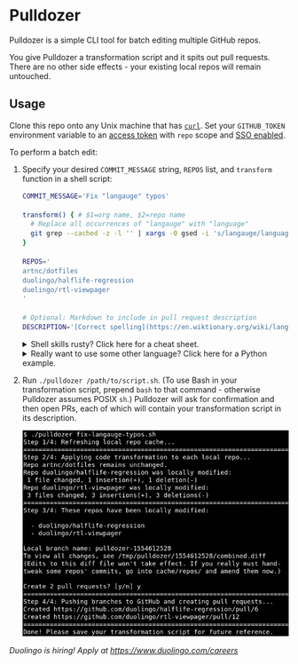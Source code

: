 # Pulldozer

Pulldozer is a simple CLI tool for batch editing multiple GitHub repos.

You give Pulldozer a transformation script and it spits out pull requests. There are no other side effects - your existing local repos will remain untouched.

## Usage

Clone this repo onto any Unix machine that has [`curl`](https://brewinstall.org/install-curl-on-mac-with-brew/). Set your `GITHUB_TOKEN` environment variable to an [access token](https://github.com/settings/tokens) with `repo` scope and [SSO enabled](https://docs.github.com/en/github/authenticating-to-github/authorizing-a-personal-access-token-for-use-with-saml-single-sign-on).

To perform a batch edit:

1.  Specify your desired `COMMIT_MESSAGE` string, `REPOS` list, and `transform` function in a shell script:

    ```sh
    COMMIT_MESSAGE='Fix "langauge" typos'

    transform() { # $1=org name, $2=repo name
      # Replace all occurrences of "langauge" with "language"
      git grep --cached -z -l '' | xargs -0 gsed -i 's/langauge/language/g'
    }

    REPOS='
    artnc/dotfiles
    duolingo/halflife-regression
    duolingo/rtl-viewpager
    '

    # Optional: Markdown to include in pull request description
    DESCRIPTION='[Correct spelling](https://en.wiktionary.org/wiki/language)'
    ```

    <details><summary>Shell skills rusty? Click here for a cheat sheet.</summary>

    - List all Git-tracked files containing `$needle` with `git grep --cached -l $needle`
      - To simply list all files, specify `-l ''`
      - `-z` will use `\0` instead of newline as the delimiter
        - Required if you'll be piping paths containing whitespace into `xargs`
      - Symlinks and submodules are excluded
    - Pipe a file list into `xargs $command` to run `$command $file` on each file in the list
      - Use `xargs -0` if the input is `\0`-delimited rather than newline-delimited
    - Replace strings in a file with `gsed -i -e 's/myRegex/mySubstitution/g' $file`
      - You can use any character in place of `/` as the delimiter if conflicts arise
      - You can specify `-E` and then reference parenthesized capture groups with `\1` etc.
      - You can declare multiple substitutions by placing `-e` before each one
      - To [replace newlines](https://stackoverflow.com/a/1252191), add `-e ':a' -e 'N' -e '$!ba'` before your own `-e 's/\n/foobar/g'`

    </details>
    <details><summary>Really want to use some other language? Click here for a Python example.</summary>

    The transform functions below will add a `spring.application.name=$REPO_NAME` line immediately after the `app.environment` line in all files matching `src/main/resources/*.properties` that don't already contain a `spring.application.name` line.

    - Python version:
      ```sh
      transform() {
        python3 - << EOF
      import re
      import subprocess

      git_paths = subprocess.check_output("git grep --cached -l ''", shell=True)
      for path in git_paths.decode().splitlines():
          if not re.search(r'^src/main/resources/.*\.properties$', path):
              continue
          with open(path) as f:
              contents = f.read()
          if re.search(r'spring\.application\.name', contents):
              continue
          with open(path, 'w') as f:
              f.write(re.sub(r'(app\.environment=\w*)', r'\1\nspring.application.name=${2}', contents))
      EOF
      }
      ```
    - Shell version:
      ```sh
      transform() {
        for path in $(git grep --cached -l ''); do
          if ! printf %s "${path}" | grep -qE '^src/main/resources/.*\.properties$'; then
            continue
          fi
          if grep -qF 'spring.application.name' "${path}"; then
            continue
          fi
          sed -E -i "s/(app\.environment=\w*)/\1\nspring.application.name=${2}/g" "${path}"
        done
      }
      ```

    </details>

1.  Run `./pulldozer /path/to/script.sh`. (To use Bash in your transformation script, prepend `bash` to that command - otherwise Pulldozer assumes POSIX `sh`.) Pulldozer will ask for confirmation and then open PRs, each of which will contain your transformation script in its description.

    <img src=".github/screenshot.png" alt="Screenshot" width="500">

_Duolingo is hiring! Apply at https://www.duolingo.com/careers_
